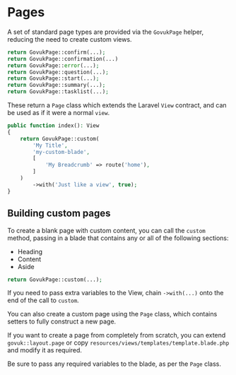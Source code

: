 # Pages

A set of standard page types are provided via the `GovukPage` helper, reducing the need to create custom views.

```php
return GovukPage::confirm(...);
return GovukPage::confirmation(...)
return GovukPage::error(...);
return GovukPage::question(...);
return GovukPage::start(...);
return GovukPage::summary(...);
return GovukPage::tasklist(...);
```

These return a `Page` class which extends the Laravel `View` contract, and can be used as if it were a normal `view`.

```php
public function index(): View
{
    return GovukPage::custom(
        'My Title',
        'my-custom-blade',
        [
            'My Breadcrumb' => route('home'),
        ]
    )
        ->with('Just like a view', true);
}
```

## Building custom pages

To create a blank page with custom content, you can call the `custom` method, passing in a blade that contains any or all of the following sections:

* Heading
* Content
* Aside

```php
return GovukPage::custom(...);
```

If you need to pass extra variables to the View, chain `->with(...)` onto the end of the call to `custom`.

You can also create a custom page using the `Page` class, which contains setters to fully construct a new page.

If you want to create a page from completely from scratch, you can extend `govuk::layout.page` or copy `resources/views/templates/template.blade.php` and modify it as required.

Be sure to pass any required variables to the blade, as per the `Page` class.
